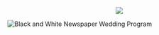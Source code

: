 <p align="center">
  <img src="Black and White Newspaper Wedding Program](https://github.com/ryan-hnh/invite/assets/159444925/28940da6-ec84-4292-8b55-8695edd3bf24)"/>
</p>

![Black and White Newspaper Wedding Program](https://github.com/ryan-hnh/invite/assets/159444925/28940da6-ec84-4292-8b55-8695edd3bf24)
